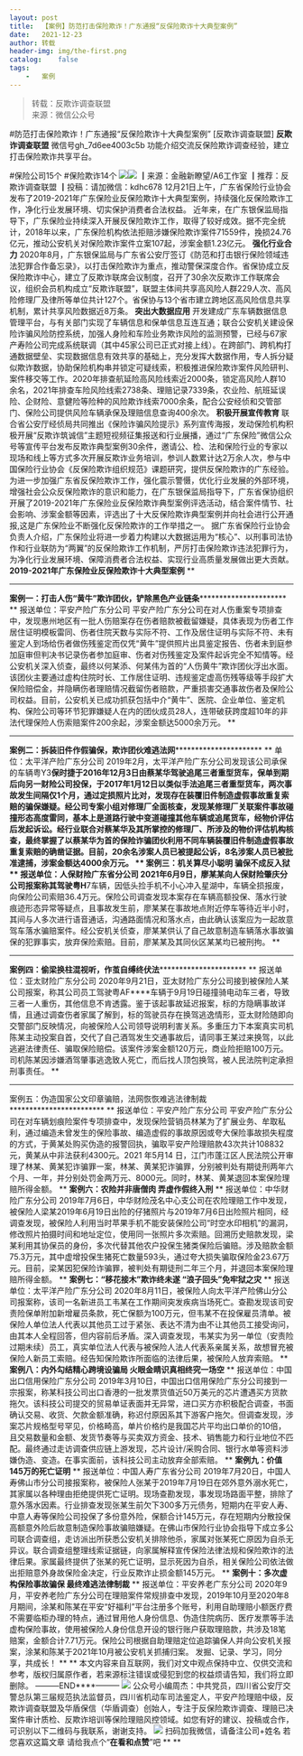 ```yaml
---
layout:	post
title:	【案例】防范打击保险欺诈！广东通报“反保险欺诈十大典型案例”
date:	2021-12-23
author:	转载
header-img:	img/the-first.png
catalog:	false
tags:
	-	案例
---
```


<blockquote><p>转载：反欺诈调查联盟<br>
来源：微信公众号</p></blockquote>

#防范打击保险欺诈！广东通报“反保险欺诈十大典型案例”
[反欺诈调查联盟]
**反欺诈调查联盟**
微信号gh_7d6ee4003c5b
功能介绍交流反保险欺诈调查经验，建立打击保险欺诈共享平台。

#保险公司15个
#保险欺诈14个
![]({{site.baseurl}}/postimg/L6usUGPiatBSgXHhvAtrdEBKyqicia1wOwrpQG6MjKMDAKXTO7fJ1ssP3ArbhOibNjFtXzFStZQUakE1yFVNRwvJgw.jpeg)​
![]({{site.baseurl}}/postimg/FIO8OeuiaIUltwf5jQ5XKx3WkhdiciatzxiaVCNACR0JVCiaQeOybuo0hibw5RibicxNEnNbYyaqK4pxBj4NSV40o4ztZA.gif)
┃来源：金融新瞭望/A6工作室
┃推荐：反欺诈调查联盟
┃投稿：请加微信：kdhc678
12月21日上午，广东省保险行业协会发布了2019-2021年广东保险业反保险欺诈十大典型案例，持续强化反保险欺诈工作，净化行业发展环境、切实保护消费者合法权益。
近年来，在广东银保监局指导下，广东保险业持续深入开展反保险欺诈工作，取得了较好成效。据不完全统计，2018年以来，广东保险机构依法拒赔涉嫌保险欺诈案件71559件，挽损24.76亿元，推动公安机关对保险欺诈案件立案107起，涉案金额1.23亿元。
**强化行业合力**
2020年8月，广东银保监局与广东省公安厅签订《防范和打击银行保险领域违法犯罪合作备忘录》，以打击保险欺诈为重点，推动警保深度合作。省保协成立反保险欺诈中心，建立了反欺诈联席会议制度，召开了30余次反欺诈工作联席会议，组织会员机构成立“反欺诈联盟”，联盟主体间共享高风险人群229人次、高风险修理厂及律所等单位共计127个。省保协与13个省市建立跨地区高风险信息共享机制，累计共享风险数据近8万条。
**突出大数据应用**
开发建成广东车辆数据信息管理平台，与有关部门实现了车辆信息和保单信息互连互通；联合公安机关建设保险诈骗风险防控系统，加强人身险和车险业务欺诈风险的监测预警，已经与67家产寿险公司完成系统联调（其中45家公司已正式对接上线）。在跨部门、跨机构打通数据壁垒、实现数据信息有效共享的基础上，充分发挥大数据作用，专人拆分疑似欺诈数据，协助保险机构串并锁定可疑线索，积极推进保险欺诈案件风险研判、案件移交等工作。2020年排查航延险高风险线索近2000条，锁定高风险人群10余名，2021年排查车险风险线索2738条、理赔记录7339条，农业险、航班延误险、企财险、意健险等险种的风险欺诈线索7000余条，配合公安经侦和交管部门、保险公司提供风险车辆承保及理赔信息查询400余次。
**积极开展宣传教育**
联合省公安厅经侦局共同推出《保险诈骗风险提示》系列宣传海报，发动保险机构积极开展“反欺诈筑诚信”主题短视频征集报送和行业展播，通过“广东保险”微信公众号等宣传平台发布反欺诈典型案例30余件，邀请公、检、法和保险行业的专家以现场和线上等方式多次开展反欺诈业务培训，参训人数累计达2万余人次，参与中国保险行业协会《反保险欺诈组织规范》课题研究，提供反保险欺诈的广东经验。
为进一步加强广东省反保险欺诈工作，强化震示警慑，优化行业发展的外部环境，增强社会公众反保险欺诈的意识和能力，在广东银保监局指导下，广东省保协组织开展了2019-2021年广东保险业反保险欺诈典型案例评选活动，结合案件情节、社会影响、涉案金额等因素，评选出了十大反保险欺诈典型案例并向社会进行公开通报,这是广东保险业不断强化反保险欺诈的工作举措之一。
据广东省保险行业协会负责人介绍，广东保险业将进一步着力构建以大数据运用为“核心”、以刑事司法协作和行业联防为“两翼”的反保险欺诈工作机制，严厉打击保险欺诈违法犯罪行为，为净化行业发展环境、保障消费者合法权益、实现行业高质量发展做出更大贡献。
**2019-2021年广东保险业反保险欺诈十大典型案例**
**
**********************
**案例一：打击人伤“黄牛”欺诈团伙，铲除黑色产业链条************************
**
报送单位：平安产险广东分公司
平安产险广东分公司在对人伤重案专项排查中，发现惠州地区有一批人伤赔案存在伤者赔款被截留嫌疑，具体表现为伤者工作居住证明模板雷同、伤者住院天数与实际不符、工作及居住证明与实际不符、未有鉴定人到场给伤者做伤残鉴定而仅凭“黄牛”提供照片出具鉴定报告、伤者未到庭参加庭审但判决书记录伤者参加庭审、伤者对伤残鉴定及案件起诉完全不知情等。经公安机关深入侦查，最终以何某添、何某伟为首的“人伤黄牛”欺诈团伙浮出水面。该团伙主要通过虚构住院时长、工作居住证明、违规鉴定虚高伤残等级等手段扩大保险赔偿金，并隐瞒伤者理赔情况截留伤者赔款，严重损害交通事故伤者及保险公司权益。目前，公安机关已成功抓获包括中介“黄牛”、医院、企业单位、鉴定机构、保险公司等环节犯罪嫌疑人在内的团伙成员28人，连带破获跨度超10年的非法代理保险人伤索赔案件200余起，涉案金额达5000余万元。
**
**********************
**案例二：拆装旧件作假骗保，欺诈团伙难逃法网************************
**
单位：太平洋产险广东分公司
2019年2月，太平洋产险广东分公司发现该公司承保的车辆粤Y3****保时捷于2016年12月3日由蔡某华驾驶追尾三者重型货车，保单到期后向另一财险公司投保，于2017年1月12日以类似手法追尾三者重型货车，两次事故发生间隔仅1个月，通过定损照片比对，发现存在装覆旧件制造虚假事故重复索赔的骗保嫌疑。经公司专案小组对修理厂全面核查，发现某修理厂关联案件事故碰撞形态高度雷同，基本上是道路行驶中变道碰撞其他车辆或追尾货车，经物价评估后发起诉讼。经行业联合对蔡某华及其所掌控的修理厂、所涉及的物价评估机构核查，最终掌握了以蔡某华为首的保险诈骗团伙利用不同车辆装覆旧件制造虚假事故重复索赔的确凿证据。目前，20余名涉案人员已被提起公诉，8名涉案人员已被批准逮捕，涉案金额达4000余万元。
**
************************案例三：机关算尽小聪明
骗保不成反入狱************************
**
报送单位：人保财险广东省分公司
2021年6月9日，廖某某向人保财险肇庆分公司报案称其驾驶粤H****7车辆，因低头捡手机不小心冲入星湖中，车辆全损报废，向保险公司索赔36.4万元。保险公司调查发现本案存在车辆高额投保、落水行驶痕迹形态异常等疑点，且事故发生前，廖某某在事故地点附近停车等待近半小时，其间与人多次进行语音通话，沟通路面情况和落水点，由此确认该案应为一起故意驾车落水骗赔案件。经公安机关侦查，廖某某供认了自己故意制造车辆落水事故骗保的犯罪事实，放弃保险索赔。目前，廖某某及其同伙区某某均已被刑拘。
**
**********************
**案例四：偷梁换柱混视听，作茧自缚终伏法************************
**
报送单位：亚太财险广东分公司
2020年9月21日，亚太财险广东分公司接到被保险人某公司报案，称其公司员工驾驶粤AF****车辆于9月19日碰撞骑电动车三者，导致三者一人重伤，其他信息不肯透露。鉴于该起事故延迟报案，标的方隐瞒事故详情，且通过调查伤者家属了解到，标的驾驶员存在换驾逃逸情形，亚太财险随即向交警部门反映情况，向被保险人公司领导说明利害关系。多重压力下本案真实司机陈某主动投案自首，交代了自己酒驾发生交通事故后，请同事王某过来换驾，以此逃避法律责任、骗取保险赔偿。该案件涉案金额120万元，商业险拒赔100万元。司机陈某因涉嫌酒驾肇事逃逸致人死亡，而后找人顶包换驾，被人民法院判定承担刑事责任。
**
************************
案例五：伪造国家公文印章骗赔，法网恢恢难逃法律制裁************************
**
报送单位：平安产险广东分公司
平安产险广东分公司在对车辆划痕险案件专项排查中，发现保险营销员林某为了扩展业务、牟取私利，通过编造未曾发生的保险事故、编造虚假的事故原因或夸大保险事故损失程度的方式，于黄某处购买伪造的报警回执，骗取平安产险理赔款43次共计108832元，黄某从中非法获利4300元。2021
年5月14
日，江门市蓬江区人民法院公开审理了林某、黄某犯诈骗罪一案，林某、黄某犯诈骗罪，分别被判处有期徒刑两年六个月、一年，并分别处罚金两万元、8000元。同时，林某、黄某退回本案保险理赔所得金额。
**
************************案例六：农险并非唐僧肉
弄虚作假终入刑************************
**
报送单位：中华财险广东分公司
2019年7月6日，中华财险茂名中心支公司在农险理赔工作中发现，被保险人梁某2019年6月19日出险的仔猪照片与2019年7月6日出险照片相同，经调查发现，被保险人利用当时苹果手机不能安装保险公司“时空水印相机”的漏洞，修改照片拍摄时间和地址定位，使用同一张照片多次索赔。回溯历史赔款发现，梁某利用其协保员的身份，多次代替其他农户投保生猪类保险后骗赔。涉及赔款金额75.3万元，其中虚增投保生猪死亡数量593头，通过夸大损失骗取保险金23.67万元。目前，梁某因犯保险诈骗罪，被判处有期徒刑二年三个月，并退回本案保险理赔所得金额。
**
************************案例七：“移花接木”欺诈终未遂
“浪子回头”免牢狱之灾************************
**
报送单位：太平洋产险广东分公司
2020年8月11日，被保险人向太平洋产险佛山分公司报案称，该司一名新进员工韦某在工作期间突发疾病当场死亡。查勘发现该司安责险保单附加新增雇员条款，死亡保额为100万元，但韦某不在投保雇员清单。被保险人单位法人代表以其他员工过于紧张、表达不清为由不让其他员工接受询问，由其本人全程回答，但内容前后矛盾。深入调查发现，韦某实为另一单位（安责险过期未续）员工，真实单位法人代表与被保险人法人代表系亲属关系，故想冒充被保险人新员工索赔。经告知保险欺诈所面临的法律后果，被保险人放弃索赔。
**
************************案例八：内外勾结精心跨境设骗局
火眼金睛识真相终究一场空************************
**
报送单位：中国出口信用保险广东分公司
2019年3月10日，中国出口信用保险广东分公司接到一宗报案，称某科技公司出口香港的一批发票货值近50万美元的芯片遭遇买方货款拖欠。该科技公司提交的贸易单证表面并无异常，进口买方亦积极配合调查，书面确认交易、收货、欠款金额准确，称迟付原因系其下游客户拖欠。但调查发现，涉案芯片规格型号罕见，价格畸高，单片价格约是我国芯片平均出口单价的10倍，且交易数量和金额、发货节奏等与买卖双方资金、技术、销售能力和行业地位不匹配。最终通过走访调查供应链上游发现，芯片设计/采购合同、银行水单等资料涉嫌伪造、变造。在事实面前，该科技公司主动放弃全部索赔。
**
************************案例九：价值145万的死亡证明************************
**
报送单位：中国人寿广东省分公司
2019年7月20日，中国人寿佛山市分公司接报案称，被保险人张某于2019年7月19日在郊外意外溺水死亡，其家属以各种理由拒绝提供死亡证明。现场查勘发现，事发现场路面平整，排除了意外落水因素。行业排查发现张某生前欠下300多万元债务，短期内在平安人寿、中意人寿等保险公司投保了多份意外险，保额合计145万元，存在短期内分散投保高额意外险后故意制造保险事故骗赔嫌疑。在佛山市保险行业协会指导下成立多公司联合调查组，走访派出所获悉公安机关排除他杀，家属对张某死亡原因为自杀无异议。联合调查组整理线索证据链，向家属解释宣传保险法律法规和保险欺诈的法律后果。家属最终提供了张某的死亡证明，显示死因为自杀，相关保险公司依法做出拒赔意外身故保险金决定，行业反欺诈止损金额145万元。
**
************************案例十：多次虚构保险事故骗保
最终难逃法律制裁************************
**
报送单位：平安养老广东分公司
2020年9月，平安养老险广东分公司在理赔案件常规排查中发现，2019年10月至2020年8月期间，涂某和陈某在平安“好福利”平台注册多个账号，利用自助理赔小额医疗费不需要临柜办理的特点，通过冒用他人身份信息、伪造住院病历、医疗发票等手法虚构保险事故，使用被保险人身份信息开设的银行账户获取理赔款，共涉及18笔赔案，金额合计7.71万元。保险公司根据自助理赔定位追踪骗保人并向公安机关报案，涂某和陈某于2021年10月被公安机关抓捕归案。
发掘、记录、学习，同分享，共成长！
**
**
本文内容来自互联网，我们对文中观点保持中立、仅供交流和参考，版权归属原作者，若来源标注错误或侵犯到您的权益烦请告知，我们将立即删除。
———END****———
![]({{site.baseurl}}/postimg/L6usUGPiatBSs5Yxdp5NU9dpdqWanE7Mq7XpTo0mwlia1gia9NNFGTRYKdpVvrK2KgpAPictg52F8U9sicXI1jQ1dzA.jpeg)
公众号小编周杰：中共党员，四川省公安厅交警总队第三届规范执法监督员，四川省机动车司法鉴定人，平安产险理赔中级，反欺诈调查联盟及华盾保信（华盾调查）创始人，专注于反保险欺诈调查、理赔已决案件审计质检、反欺诈培训等保险理赔风控领域。如您有好的建议、投稿或合作，可识别以下二维码与我联系，谢谢支持。
![]({{site.baseurl}}/postimg/L6usUGPiatBS3wrVRuWQYeic3juNbQs2kiaCeq6U3Y7sobzUaIjwichkaPNyMQzDdM5fXhxqgA74BJYGaLDib5TIqKA.jpeg)
扫码加我微信，请备注公司+姓名
若您喜欢这篇文章
请给我点个“**在看和点赞**”吧
**
**
